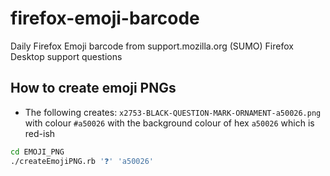 # firefox-emoji-barcode
Daily Firefox Emoji barcode from support.mozilla.org (SUMO) Firefox Desktop support questions

## How to create emoji PNGs

* The following creates: `x2753-BLACK-QUESTION-MARK-ORNAMENT-a50026.png` with colour `#a50026` with the background colour of hex `a50026` which is red-ish
```bash
cd EMOJI_PNG
./createEmojiPNG.rb '❓' 'a50026'
``` 
